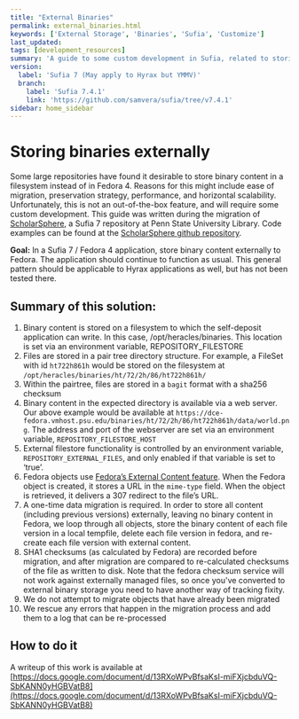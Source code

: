 ```yaml
---
title: "External Binaries"
permalink: external_binaries.html
keywords: ['External Storage', 'Binaries', 'Sufia', 'Customize']
last_updated:
tags: [development_resources]
summary: 'A guide to some custom development in Sufia, related to storing binary content in a filesystem rather than Fedora'
version:
  label: 'Sufia 7 (May apply to Hyrax but YMMV)'
  branch:
    label: 'Sufia 7.4.1'
    link: 'https://github.com/samvera/sufia/tree/v7.4.1'
sidebar: home_sidebar
---
```


# Storing binaries externally

Some large repositories have found it desirable to store binary content in a
filesystem instead of in Fedora 4. Reasons for this might include ease of migration,
preservation strategy, performance, and horizontal scalability. Unfortunately,
this is not an out-of-the-box feature, and will require some custom development.
This guide was written during the migration of [ScholarSphere](https://scholarsphere.psu.edu/), a Sufia 7 repository
at Penn State University Library. Code examples can be found at the [ScholarSphere github repository](https://github.com/psu-stewardship/scholarsphere).

**Goal:** In a Sufia 7 / Fedora 4 application, store binary content externally to Fedora. The application should continue to function as usual. This general pattern should be applicable to Hyrax applications as well, but has not been tested there.

## Summary of this solution:
  1. Binary content is stored on a filesystem to which the self-deposit application can write. In this case, /opt/heracles/binaries. This location is set via an environment variable, REPOSITORY_FILESTORE
  1. Files are stored in a pair tree directory structure. For example, a FileSet with id `ht722h861h` would be stored on the filesystem at `/opt/heracles/binaries/ht/72/2h/86/ht722h861h/`
  1. Within the pairtree, files are stored in a `bagit` format with a sha256 checksum
  1. Binary content in the expected directory is available via a web server. Our above example would be available at `https://dce-fedora.vmhost.psu.edu/binaries/ht/72/2h/86/ht722h861h/data/world.png`. The address and port of the webserver are set via an environment variable, `REPOSITORY_FILESTORE_HOST`
  1. External filestore functionality is controlled by an environment variable, `REPOSITORY_EXTERNAL_FILES`, and only enabled if that variable is set to ‘true’.
  1. Fedora objects use [Fedora’s External Content feature](https://wiki.lyrasis.org/display/FEDORA45/External+Content). When the Fedora object is created, it stores a URL in the `mime-type` field. When the object is retrieved, it delivers a 307 redirect to the file’s URL.
  1. A one-time data migration is required. In order to store all content (including previous versions) externally, leaving no binary content in Fedora, we loop through all objects, store the binary content of each file version in a local tempfile, delete each file version in fedora, and re-create each file version with external content.
  1. SHA1 checksums (as calculated by Fedora) are recorded before migration, and after migration are compared to re-calculated checksums of the file as written to disk. Note that the fedora checksum service will not work against externally managed files, so once you've converted to external binary storage you need to have another way of tracking fixity.
  1. We do not attempt to migrate objects that have already been migrated
  1. We rescue any errors that happen in the migration process and add them to a log that can be re-processed


## How to do it
A writeup of this work is available at [https://docs.google.com/document/d/13RXoWPvBfsaKsI-miFXjcbduVQ-SbKANN0yHGBVatB8](https://docs.google.com/document/d/13RXoWPvBfsaKsI-miFXjcbduVQ-SbKANN0yHGBVatB8)
